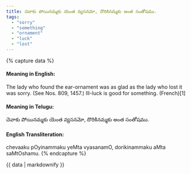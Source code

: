 ```yaml
---
title: చెవాకు పోయినమ్మకు యెంత వ్యసనమో, దొరికినమ్మకు అంత సంతోషము.
tags:
  - "sorry"
  - "something"
  - "ornament"
  - "luck"
  - "lost"
---
```


{% capture data %}
#### Meaning in English:
The lady who found the ear-ornament was as glad as the lady who lost it was sorry.
(See Nos. 809, 1457.)
Ill-luck is good for something. (French)[1]

#### Meaning in Telugu:
చెవాకు పోయినమ్మకు యెంత వ్యసనమో, దొరికినమ్మకు అంత సంతోషము.

#### English Transliteration:
chevaaku pOyinammaku yeMta vyasanamO, dorikinammaku aMta saMtOshamu.
{% endcapture %}

<div class="notice">{{ data | markdownify }}</div>

